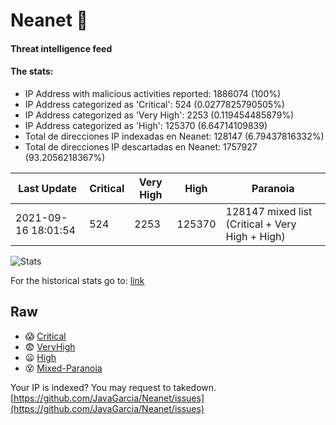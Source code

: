 # Neanet :hocho:
#### Threat intelligence feed
#### The stats:

- IP Address with malicious activities reported: 1886074 (100%)
- IP Address categorized as 'Critical':  524 (0.0277825790505%)
- IP Address categorized as 'Very High':  2253 (0.119454485879%)
- IP Address categorized as 'High':  125370 (6.64714109839)
- Total de direcciones IP indexadas en Neanet:  128147 (6.79437816332%)
- Total de direcciones IP descartadas en Neanet:  1757927 (93.2056218367%)

| Last Update | Critical | Very High | High | Paranoia |
| --- | --- | --- | --- | --- |
| 2021-09-16 18:01:54 | 524 | 2253 | 125370 | 128147 mixed list (Critical + Very High + High)|

![Stats](https://docs.google.com/spreadsheets/d/e/2PACX-1vSnaNMIXVabIpDJjufMlzH7poXnshF3mgd8Is1g9ytUEzVsP5my4Trn8f-xkoLLQ38xpL3HtmUexLo6/pubchart?oid=501124687&format=image)

For the historical stats go to: [link](/stats.csv)
## Raw
- :scream: [Critical](https://raw.githubusercontent.com/JavaGarcia/Neanet/master/blacklists/neanet_critical.txt)
- :fearful: [VeryHigh](https://raw.githubusercontent.com/JavaGarcia/Neanet/master/blacklists/neanet_veryHigh.txtt)
- :frowning: [High](https://raw.githubusercontent.com/JavaGarcia/Neanet/master/blacklists/neanet_high.txt)
- :dizzy_face: [Mixed-Paranoia](https://raw.githubusercontent.com/JavaGarcia/Neanet/master/blacklists/neanet_all.txt)


Your IP is indexed? You may request to takedown. [https://github.com/JavaGarcia/Neanet/issues](https://github.com/JavaGarcia/Neanet/issues)








































































































































































































































































































































































































































































































































































































































































































































































































































































































































































































































































































































































































































































































































































































































































































































































































































































































































































































































































































































































































































































































































































































































































































































































































































































































































































































































































































































































































































































































































































































































































































































































































































































































































































































































































































































































































































































































































































































































































































































































































































































































































































































































































































































































































































































































































































































































































































































































































































































































































































































































































































































































































































































































































































































































































































































































































































































































































































































































































































































































































































































































































































































































































































































































































































































































































































































































































































































































































































































































































































































































































































































































































































































































































































































































































































































































































































































































































































































































































































































































































































































































































































































































































































































































































































































































































































































































































































































































































































































































































































































